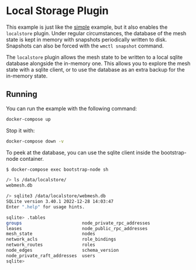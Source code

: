# Local Storage Plugin

This example is just like the [simple](../simple/) example, but it also enables the `localstore` plugin.
Under regular circumstances, the database of the mesh state is kept in memory with snapshots periodically written to disk.
Snapshots can also be forced with the `wmctl snapshot` command.

The `localstore` plugin allows the mesh state to be written to a local sqlite database alongside the in-memory one.
This allows you to explore the mesh state with a sqlite client, or to use the database as an extra backup for the in-memory state.

## Running

You can run the example with the following command:

```bash
docker-compose up
```

Stop it with:

```bash
docker-compose down -v
```

To peek at the database, you can use the sqlite client inside the bootstrap-node container.

```bash
$ docker-compose exec bootstrap-node sh

/> ls /data/localstore/
webmesh.db

/> sqlite3 /data/localstore/webmesh.db
SQLite version 3.40.1 2022-12-28 14:03:47
Enter ".help" for usage hints.

sqlite> .tables
groups                       node_private_rpc_addresses
leases                       node_public_rpc_addresses
mesh_state                   nodes
network_acls                 role_bindings
network_routes               roles
node_edges                   schema_version
node_private_raft_addresses  users
sqlite>
```
